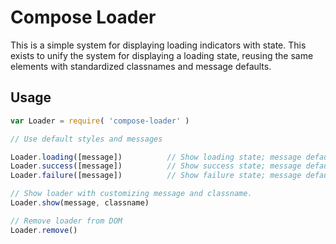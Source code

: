 # Compose Loader

This is a simple system for displaying loading indicators with state. This exists to unify the system for
displaying a loading state, reusing the same elements with standardized classnames and message defaults.

## Usage

```js
var Loader = require( 'compose-loader' )

// Use default styles and messages

Loader.loading([message])          // Show loading state; message default: "Hang tight…"
Loader.success([message])          // Show success state; message default: "Got it!"
Loader.failure([message])          // Show failure state; message default: "Hold up!"

// Show loader with customizing message and classname.
Loader.show(message, classname)

// Remove loader from DOM
Loader.remove()
```
